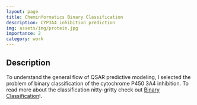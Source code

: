 ```yaml
---
layout: page
title: Cheminformatics Binary Classification
description: CYP3A4 inhibition prediction
img: assets/img/protein.jpg
importance: 2
category: work
---
```


## Description
To understand the general flow of QSAR predictive modeling, I selected the problem of binary classification of the cytochrome P450 3A4 inhibition. To read more about the classification nitty-gritty check out [Binary Classification](https://amiteshbadkul.github.io/blog/2022/cheminformatics/)!.

